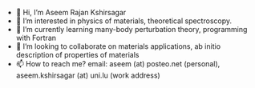 - 👋 Hi, I’m Aseem Rajan Kshirsagar
- 👀 I’m interested in physics of materials, theoretical spectroscopy.  
- 🌱 I’m currently learning many-body perturbation theory, programming with Fortran
- 💞️ I’m looking to collaborate on materials applications, ab initio description of properties of materials
- 📫 How to reach me? email: aseem (at) posteo.net (personal), aseem.kshirsagar (at) uni.lu (work address)

